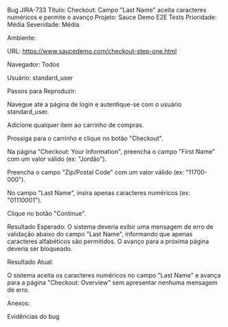 Bug JIRA-733
Título: Checkout: Campo "Last Name" aceita caracteres numéricos e permite o avanço
Projeto: Sauce Demo E2E Tests
Prioridade: Média
Severidade: Média

Ambiente:

URL: https://www.saucedemo.com/checkout-step-one.html

Navegador: Todos

Usuário: standard_user

Passos para Reproduzir:

Navegue até a página de login e autentique-se com o usuário standard_user.

Adicione qualquer item ao carrinho de compras.

Prossiga para o carrinho e clique no botão "Checkout".

Na página "Checkout: Your Information", preencha o campo "First Name" com um valor válido (ex: "Jordão").

Preencha o campo "Zip/Postal Code" com um valor válido (ex: "11700-000").

No campo "Last Name", insira apenas caracteres numéricos (ex: "01110001").

Clique no botão "Continue".

Resultado Esperado:
O sistema deveria exibir uma mensagem de erro de validação abaixo do campo "Last Name", informando que apenas caracteres alfabéticos são permitidos. O avanço para a próxima página deveria ser bloqueado.

Resultado Atual:

O sistema aceita os caracteres numéricos no campo "Last Name" e avança para a página "Checkout: Overview" sem apresentar nenhuma mensagem de erro.

Anexos:

Evidências do bug